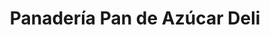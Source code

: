 ---
title: "Panadería Pan de Azúcar Deli"
url: /caracas/panaderia-pan-de-azucar-deli/
shop: Bäckerei
---